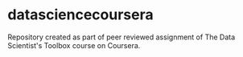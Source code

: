 datasciencecoursera
===================

Repository created as part of peer reviewed assignment of The Data Scientist's Toolbox course on Coursera.
